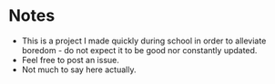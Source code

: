 # Notes
- This is a project I made quickly during school in order to alleviate boredom - do not expect it to be good nor constantly updated.
- Feel free to post an issue.
- Not much to say here actually.
